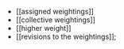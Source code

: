 - [[assigned weightings]]
- [[collective weightings]]
- [[higher weight]]
- [[revisions to the weightings]];
